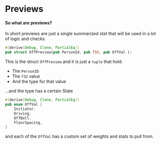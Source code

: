 # Previews

#### So what are previews?
In short previews are just a single summarized stat that will be used in a lot of logic and checks. 

```rust
#[derive(Debug, Clone, PartialEq)]
pub struct OffPreview(pub PersonId, pub f32, pub OffVal );
```

This is the struct `OffPreview` and it is just a `tuple` that hold.

- The `PersonID`
- The `f32` value
- And the type for that value 

...and the type has a certain State 
```rust
#[derive(Debug, Clone, PartialEq)]
pub enum OffVal {
    Initiator,
    Driving,
    OffBall,
    FloorSpacing,
}
```
and each of the `OffVal` has a custom set of weights and stats to pull from.  
